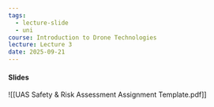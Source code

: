```yaml
---
tags:
  - lecture-slide
  - uni
course: Introduction to Drone Technologies
lecture: Lecture 3
date: 2025-09-21
---
```

#### Slides
![[UAS Safety & Risk Assessment Assignment Template.pdf]]